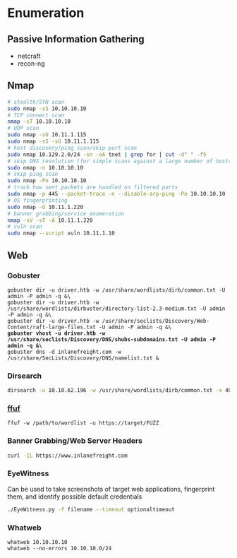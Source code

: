 # Enumeration

## Passive Information Gathering

* netcraft
* recon-ng

## Nmap

```bash
# stealth/SYN scan
sudo nmap -sS 10.10.10.10
# TCP connect scan
nmap -sT 10.10.10.10
# UDP scan
sudo nmap -sU 10.11.1.115
sudo nmap -sS -sU 10.11.1.115
# host discovery/ping scan/skip port scan
sudo nmap 10.129.2.0/24 -sn -oA tnet | grep for | cut -d" " -f5
# skip DNS resolution (for simple scans against a large number of hosts)
sudo nmap -n 10.10.10.10
# skip ping scan
sudo nmap -Pn 10.10.10.10
# track how sent packets are handled on filtered ports
sudo nmap -p 445 --packet-trace -n --disable-arp-ping -Pn 10.10.10.10
# OS fingerprinting
sudo nmap -O 10.11.1.220
# banner grabbing/service enumeration
nmap -sV -sT -A 10.11.1.220
# vuln scan
sudo nmap --script vuln 10.11.1.10 
```

## Web

### Gobuster

<pre class="language-bash"><code class="lang-bash">gobuster dir -u driver.htb -w /usr/share/wordlists/dirb/common.txt -U admin -P admin -q &#x26;\
gobuster dir -u driver.htb -w /usr/share/wordlists/dirbuster/directory-list-2.3-medium.txt -U admin -P admin -q &#x26;\
gobuster dir -u driver.htb -w /usr/share/seclists/Discovery/Web-Content/raft-large-files.txt -U admin -P admin -q &#x26;\
<strong>gobuster vhost -u driver.htb -w /usr/share/seclists/Discovery/DNS/shubs-subdomains.txt -U admin -P admin -q &#x26;\
</strong>gobuster dns -d inlanefreight.com -w /usr/share/SecLists/Discovery/DNS/namelist.txt &#x26;</code></pre>

### Dirsearch

```bash
dirsearch -u 10.10.62.196 -w /usr/share/wordlists/dirb/common.txt -x 404 -t 100 
```

### [ffuf](https://github.com/ffuf/ffuf)

```
ffuf -w /path/to/wordlist -u https://target/FUZZ
```

### Banner Grabbing/Web Server Headers

```bash
curl -IL https://www.inlanefreight.com
```

### EyeWitness

Can be used to take screenshots of target web applications, fingerprint them, and identify possible default credentials

```bash
./EyeWitness.py -f filename --timeout optionaltimeout
```

### Whatweb

```
whatweb 10.10.10.10
whatweb --no-errors 10.10.10.0/24
```
